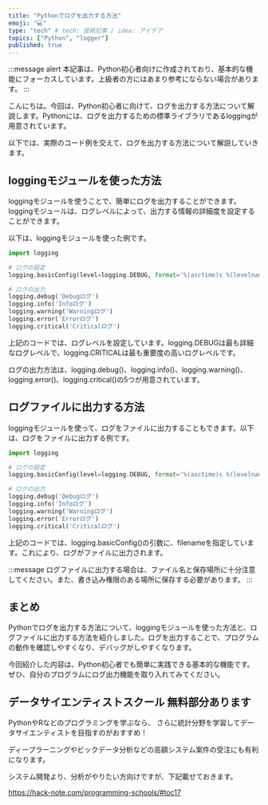 ```yaml
---
title: "Pythonでログを出力する方法"
emoji: "💻"
type: "tech" # tech: 技術記事 / idea: アイデア
topics: ["Python", "logger"]
published: true
---
```


:::message alert
本記事は、Python初心者向けに作成されており、基本的な機能にフォーカスしています。上級者の方にはあまり参考にならない場合があります。
:::

こんにちは。今回は、Python初心者に向けて、ログを出力する方法について解説します。Pythonには、ログを出力するための標準ライブラリであるloggingが用意されています。

以下では、実際のコード例を交えて、ログを出力する方法について解説していきます。

## loggingモジュールを使った方法

loggingモジュールを使うことで、簡単にログを出力することができます。loggingモジュールは、ログレベルによって、出力する情報の詳細度を設定することができます。

以下は、loggingモジュールを使った例です。

```python
import logging

# ログの設定
logging.basicConfig(level=logging.DEBUG, format='%(asctime)s %(levelname)s %(message)s')

# ログの出力
logging.debug('Debugログ')
logging.info('Infoログ')
logging.warning('Warningログ')
logging.error('Errorログ')
logging.critical('Criticalログ')
```

上記のコードでは、ログレベルを設定しています。logging.DEBUGは最も詳細なログレベルで、logging.CRITICALは最も重要度の高いログレベルです。

ログの出力方法は、logging.debug()、logging.info()、logging.warning()、logging.error()、logging.critical()の5つが用意されています。

## ログファイルに出力する方法

loggingモジュールを使って、ログをファイルに出力することもできます。以下は、ログをファイルに出力する例です。

```python
import logging

# ログの設定
logging.basicConfig(level=logging.DEBUG, format='%(asctime)s %(levelname)s %(message)s', filename='example.log')

# ログの出力
logging.debug('Debugログ')
logging.info('Infoログ')
logging.warning('Warningログ')
logging.error('Errorログ')
logging.critical('Criticalログ')
```

上記のコードでは、logging.basicConfig()の引数に、filenameを指定しています。これにより、ログがファイルに出力されます。

:::message
ログファイルに出力する場合は、ファイル名と保存場所に十分注意してください。また、書き込み権限のある場所に保存する必要があります。
:::

## まとめ

Pythonでログを出力する方法について、loggingモジュールを使った方法と、ログファイルに出力する方法を紹介しました。ログを出力することで、プログラムの動作を確認しやすくなり、デバッグがしやすくなります。

今回紹介した内容は、Python初心者でも簡単に実践できる基本的な機能です。ぜひ、自分のプログラムにログ出力機能を取り入れてみてください。

## データサイエンティストスクール 無料部分あります
PythonやRなどのプログラミングを学ぶなら、
さらに統計分野を学習してデータサイエンティストを目指すのがおすすめ！

ディープラーニングやビックデータ分析などの高額システム案件の受注にも有利になります。

システム開発より、分析がやりたい方向けですが、下記載せておきます。

https://hack-note.com/programming-schools/#toc17

